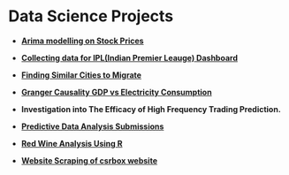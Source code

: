 # Data Science Projects

- **[Arima modelling on Stock Prices]([https://github.com/sagarrathi/Projects/tree/master/Arima%20modeling%20on%20Stock%20Prices)**

  

- **[Collecting data for IPL(Indian Premier Leauge) Dashboard](https://github.com/sagarrathi/Projects/tree/master/Collecting%20data%20for%20IPL%20Dashboard%20)** 

  

- **[Finding Similar Cities to Migrate](https://github.com/sagarrathi/Projects/tree/master/Finding%20Similar%20Cities%20to%20Migrate)**

  

- **[Granger Causality GDP vs Electricity Consumption](https://github.com/sagarrathi/Projects/tree/master/Granger%20Causality%20GDP%20vs%20Electricity%20Consumption)**

  

- **Investigation into The Efficacy of High Frequency Trading Prediction.** 

  

- **[Predictive Data Analysis Submissions](https://github.com/sagarrathi/Projects/tree/master/Predictive%20Data%20Analysis%20Submissions)**

  

- **[Red Wine Analysis Using R](https://github.com/sagarrathi/Projects/tree/master/Red%20Wine%20Analysis%20Using%20R)**

  

- **[Website Scraping of csrbox website](https://github.com/sagarrathi/Projects/tree/master/Website%20Scraping%20of%20csrbox%20website)**





